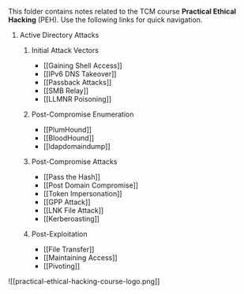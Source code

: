 
This folder contains notes related to the TCM course **Practical Ethical Hacking** (PEH). Use the following links for quick navigation.

1. Active Directory Attacks
	1. Initial Attack Vectors
		- [[Gaining Shell Access]]
		- [[IPv6 DNS Takeover]]
		- [[Passback Attacks]]
		- [[SMB Relay]]
		- [[LLMNR Poisoning]]
	
	2. Post-Compromise Enumeration
		- [[PlumHound]]
		- [[BloodHound]]
		- [[ldapdomaindump]]
	
	3. Post-Compromise Attacks
		- [[Pass the Hash]]
		- [[Post Domain Compromise]]
		- [[Token Impersonation]]
		- [[GPP Attack]]
		- [[LNK File Attack]]
		- [[Kerberoasting]]
	
	4. Post-Exploitation
		- [[File Transfer]]
		- [[Maintaining Access]]
		- [[Pivoting]]

![[practical-ethical-hacking-course-logo.png]]
